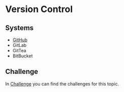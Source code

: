 # Version Control

## Systems
* [GitHub](https://learn.microsoft.com/en-us/training/paths/github-foundations/)
* GitLab
* GitTea
* BitBucket


## Challenge
In [Challenge](/Challenges/readme.md) you can find the challenges for this topic.